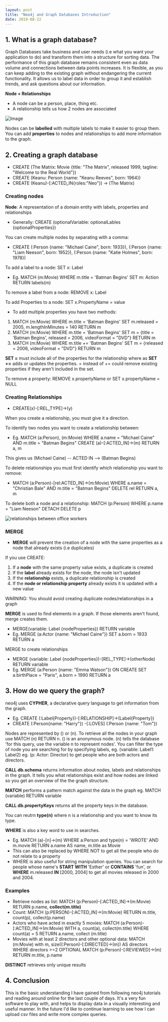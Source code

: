 ```yaml
---
layout: post
title: "Neo4j and Graph Databases Introduction"
date: 2019-08-22
---
```


## 1. What is a graph database?
Graph Databases take business and user needs (i.e what you want your application to do) and transform them into a structure for sorting data. The performance of this graph database remains consistent even as data volume and connections between data points increases. It is flexible, as you can keep adding to the existing graph without endangering the current functionality. It allows us to label data in order to group it and establish trends, and ask questions about our information. 

**Node + Relationships**
- A node can be a person, place, thing etc. 
- A relationship tells us how 2 nodes are associated

![Image](/assets/img/twitter-users-graph-database-model.png)

Nodes can be **labelled** with multiple labels to make it easier to group them. 
You can add **properties** to nodes and relationships to add more information to the graph. 

## 2. Creating a graph database

- CREATE (The Matrix: Movie {title: "The Matrix", released 1999, tagline: "Welcome to the Real World"})
- CREATE (Keanu: Person {name: "Keanu Reeves", born: 1964})
- CREATE (Keanu)-[:ACTED_IN{roles:"Neo"}) -> (The Matrix)

### Creating nodes
**Node**: A representation of a domain entity with labels, properties and relationships
- Generally: CREATE (optionalVariable: optionalLables {optionalProperties})

You can create multiple nodes by separating with a comma:
- CREATE (:Person {name: "Michael Caine", born: 1933}), (:Person {name: "Liam Neeson", born: 1952}), (:Person {name: "Katie Holmes", born: 1978})

To add a label to a node: SET x: Label
- Eg. MATCH (m:Movie) WHERE m.title = 'Batman Begins' SET m: Action RETURN labels(m)

To remove a label from a node: REMOVE x: Label

To add Properties to a node: SET x.PropertyName = value
- To add multiple properties you have two methods:
1. MATCH (m:Movie) WHERE m.title = 'Batman Begins' SET m.released = 2005, m.lengthInMinutes = 140 RETURN m
2. MATCH (m:Movie) WHERE m.title = 'Batman Begins' SET m = {title = 'Batman Begins', released = 2006, videoFormat = "DVD"} RETURN m
3. MATCH (m:Movie) WHERE m.title += 'Batman Begins' SET m = {released = 2006, videoFormat = "DVD"} RETURN m

**SET =** must include all of the properties for the relationship where as **SET +=** adds or updates the properties. = instead of += could remove existing properties if they aren't included in the set. 

To remove a property: REMOVE x.propertyName or SET x.propertyName = NULL

### Creating Relationships

- CREATE(x)-[:REL_TYPE]->(y) 

When you create a relationship, you must give it a direction.

To identify two nodes you want to create a relationship between:
- Eg. MATCH (a:Person), (m:Movie) WHERE a.name = "Michael Caine" AND m.title = "Batman Begins" CREATE (a)-[:ACTED_IN]->(m) RETURN a, m

This gives us (Michael Caine) -- ACTED IN --> (Batman Begins)

To delete relationships you must first identify which relationship you want to remove:
- MATCH (a:Person)-[rel:ACTED_IN]->(m:Movie) WHERE a.name = "Christian Bale" AND m.title = "Batman Begins" DELETE rel RETURN a, m

To delete both a node and a relationship: MATCH (p:Person) WHERE p.name = "Liam Neeson" DETACH DELETE p

![relationships between office workers](/assets/img/graph%20-%20Superiors.png)

### MERGE

- **MERGE** will prevent the creation of a node with the same properties as a node that already exists (i.e duplicates)

If you use CREATE:
1. If a **node** with the same property value exists, a duplicate is created
2. If the **label** already exists for the node, the node isn't updated
3. If the **relationship** exists, a duplicate relationship is created
4. If the **node or relationship property** already exists it is updated with a new value

WARNING: You should avoid creating duplicate nodes/relationships in a graph

**MERGE** is used to find elements in a graph. If those elements aren't found, merge creates them. 

- MERGE(variable: Label {nodeProperties}) RETURN variable
- Eg. MERGE (a:Actor {name: "Michael Caine"}) SET a.born = 1933 RETURN a

MERGE to create relationships
- MERGE (variable: Label {nodeProperties})-[REL_TYPE]->(otherNode) RETURN variable
- Eg. MERGE (a:Person {name: "Emma Watson"}) ON CREATE SET a.birthPlace = "Paris", a.born = 1990 RETURN a

## 3. How do we query the graph?
neo4j uses **CYPHER**, a declarative query language to get information from the graph. 

- Eg. CREATE (:Label{Property})-[:RELATIONSHIP]->(Label{Property})
- CREATE (:Person{name: "Harry"}) -[:LOVES] (:Person {name: "Tom"})

Nodes are represented by () or (n). To retrieve all the nodes in your graph use MATCH (n) RETURN n. () is an anonymous node. (n) tells the database 'for this query, use the variable n to represent nodes'. You can filter the type of node you are searching for by specifying labels, eg. (variable: Label1: Label2) eg. (p: Actor: Director) to get people who are both actors and directors. 

**CALL db.schema** returns information about nodes, labels and relationships in the graph. It tells you what relationships exist and how nodes are linked so you get an overview of the the graph structure. 

**MATCH** performs a pattern match against the data in the graph eg. MATCH (variable) RETURN variable

**CALL db.propertyKeys** returns all the property keys in the database.

You can reutrn **type(n)** where n is a relationship and you want to know its type. 

**WHERE** is also a key word to use in searches. 
- Eg. MATCH (a)-[n]->(m) WHERE a:Person and type(n) = 'WROTE' AND m.movie RETURN a.name AS name, m.title as Movie
- This can also be replaced by WHERE NOT to get all the people who do not relate to a property
- WHERE is also useful for string manipulation queries. You can search for people whose name's **START WITH** 'Esther' or **CONTAINS** 'fun', or **WHERE** m.released **IN** [2000, 2004] to get all movies released in 2000 and 2004. 

### Examples
- Retrieve nodes as list: MATCH (p:Person)-[:ACTED_IN]->(m:Movie) RETURN p.name, **collect(m.title)**
- Count: MATCH (p:PERSON)-[:ACTED_IN]->(m:Movie) RETURN m.title, count(p), collect(p.name)
- Actors who have acted in exactly 5 movies: MATCH (a:Person)-[:ACTED_IN]->(m:Movie) WITH a, count(a), collect(m.title) WHERE count(a) = 5 RETURN a.name, collect (m.title)
- Movies with at least 2 directors and other optional data: MATCH (m:Movie) with m, size((:Person)-[:DIRECTED]->(m)) AS directors WHERE directors >=2 OPTIONAL MATCH (p:Person)-[:REVIEWED]->(m) RETURN m.title, p.name

**DISTINCT** retrieves only unique results

## 4. Conclusion

This is the basic understanding I have gained from following neo4j tutorials and reading around online for the last couple of days. It's a very fun software to play with, and helps to display data in a visually interesting and useful manner. In the future I'd like to continue learning to see how I can upload csv files and write more complex queries. 



